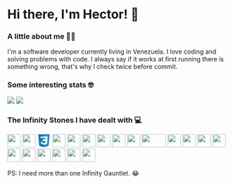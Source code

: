 # Hi there, I'm Hector! 👋

### A little about me 🧑🏻
I'm a software developer currently living in Venezuela. I love coding and solving problems with code. I always say if it works at first running there is something wrong, that's why I check twice before commit.

### Some interesting stats 🤓
<div>
  <img src="https://github-readme-stats.vercel.app/api/top-langs/?username=HectorZR&theme=onedark&layout=compact&langs_count=10"/>
  <img src="https://github-readme-stats.vercel.app/api?username=HectorZR&theme=onedark&hide=stars&cache_seconds=1800"/>
</div>

### The Infinity Stones I have dealt with 💻
<p>
  <img src="https://www.vectorlogo.zone/logos/git-scm/git-scm-icon.svg" width="30px" height="30px"/>
  <img src="https://www.vectorlogo.zone/logos/w3_html5/w3_html5-icon.svg" width="30px" height="30px"/>
  <img src="https://raw.githubusercontent.com/devicons/devicon/c5378d6c2510ffa0b3e4475af95618a8048d6cf1/icons/css3/css3-original.svg" width="30px" height="30px"/>
  <img src="https://raw.githubusercontent.com/gilbarbara/logos/17261479e64d27613dfd2f71e66eefae38b3d698/logos/javascript.svg" width="30px" height="30px"/>
  <img src="https://www.vectorlogo.zone/logos/nodejs/nodejs-icon.svg" width="30px" height="30px"/>
  <img src="https://www.vectorlogo.zone/logos/js_webpack/js_webpack-icon.svg" width="30px" height="30px"/>
  <img src="https://www.vectorlogo.zone/logos/reactjs/reactjs-icon.svg" width="30px" height="30px"/>
  <img src="https://raw.githubusercontent.com/detain/svg-logos/780f25886640cef088af994181646db2f6b1a3f8/svg/redux.svg" width="30px" height="30px"/>
  <img src="https://www.vectorlogo.zone/logos/electronjs/electronjs-icon.svg" width="30px" height="30px"/>
  <img src="https://www.vectorlogo.zone/logos/php/php-ar21.svg" width="55px" height="30px"/>
  <img src="https://www.vectorlogo.zone/logos/laravel/laravel-icon.svg" width="30px" height="30px"/>
  <img src="https://www.vectorlogo.zone/logos/postgresql/postgresql-icon.svg" width="30px" height="30px"/>
  <img src="https://www.vectorlogo.zone/logos/golang/golang-icon.svg" width="30px" height="30px"/>
  <img src="https://www.vectorlogo.zone/logos/python/python-icon.svg" width="30px" height="30px"/>
  <img src="https://www.vectorlogo.zone/logos/dartlang/dartlang-icon.svg" width="30px" height="30px"/>
  <img src="https://www.vectorlogo.zone/logos/flutterio/flutterio-icon.svg" width="30px" height="30px"/>
  <img src="https://www.vectorlogo.zone/logos/github/github-icon.svg" width="30px" height="30px"/>
  <img src="https://www.vectorlogo.zone/logos/gitlab/gitlab-icon.svg" width="30px" height="30px"/>
  <img src="https://www.vectorlogo.zone/logos/ubuntu/ubuntu-icon.svg" width="30px" height="30px"/>
  <img src="https://raw.githubusercontent.com/gilbarbara/logos/17261479e64d27613dfd2f71e66eefae38b3d698/logos/microsoft-windows.svg" width="30px" height="30px"/>
</p>

PS: I need more than one Infinity Gauntlet. 😂
